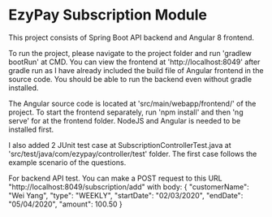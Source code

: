# EzyPay Subscription Module
This project consists of Spring Boot API backend and Angular 8 frontend.

To run the project, please navigate to the project folder and run 'gradlew bootRun' at CMD. You can view the frontend at 'http://localhost:8049' after gradle run as I have already included the build file of Angular frontend in the source code. You should be able to run the backend even without gradle installed.

The Angular source code is located at 'src/main/webapp/frontend/' of the project. To start the frontend separately, run 'npm install' and then 'ng serve' for at the frontend folder. NodeJS and Angular is needed to be installed first.

I also added 2 JUnit test case at SubscriptionControllerTest.java at 'src/test/java/com/ezypay/controller/test' folder. The first case follows the example scenario of the questions.

For backend API test. You can make a POST request to this URL "http://localhost:8049/subscription/add" with body:
{
	"customerName": "Wei Yang",
	"type": "WEEKLY",
	"startDate": "02/03/2020",
	"endDate": "05/04/2020",
	"amount": 100.50
}
 
